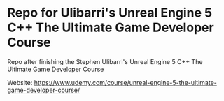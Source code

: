 # Repo for Ulibarri's Unreal Engine 5 C++ The Ultimate Game Developer Course

Repo after finishing the Stephen Ulibarri's Unreal Engine 5 C++ The Ultimate Game Developer Course

Website: https://www.udemy.com/course/unreal-engine-5-the-ultimate-game-developer-course/
